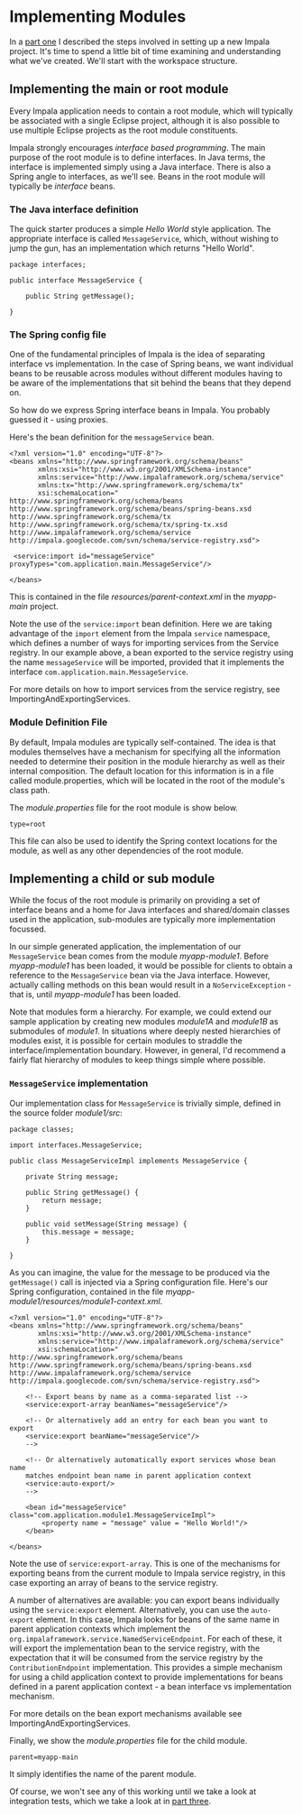 # Implementing Modules #

In a [part one](GettingStartedPart1.md) I described the steps involved in setting up a new Impala project. It's time to spend a little bit of time examining and understanding what we've created. We'll start with the workspace structure.

## Implementing the main or root module ##

Every Impala application needs to contain a root module, which will typically be associated with a single Eclipse project, although it is also possible to use multiple Eclipse projects as the root module constituents.

Impala strongly encourages _interface based programming_. The main purpose of the root module is to define interfaces. In Java terms, the interface is implemented simply using a Java interface. There is also a Spring angle to interfaces, as we'll see. Beans in the root module will typically be _interface_ beans.

### The Java interface definition ###

The quick starter produces a simple _Hello World_ style application. The appropriate interface is called `MessageService`, which, without wishing to jump the gun, has an implementation which returns "Hello World".

```
package interfaces;

public interface MessageService {

    public String getMessage();
	
}
```

### The Spring config file ###

One of the fundamental principles of Impala is the idea of separating interface vs implementation. In the case of Spring beans, we want individual beans to be reusable across modules without different modules having to be aware of the implementations that sit behind the beans that they depend on.

So how do we express Spring interface beans in Impala. You probably guessed it - using proxies.

Here's the bean definition for the `messageService` bean.

```
<?xml version="1.0" encoding="UTF-8"?>
<beans xmlns="http://www.springframework.org/schema/beans" 
	   xmlns:xsi="http://www.w3.org/2001/XMLSchema-instance"
       xmlns:service="http://www.impalaframework.org/schema/service"       
	   xmlns:tx="http://www.springframework.org/schema/tx"
       xsi:schemaLocation="
http://www.springframework.org/schema/beans 
http://www.springframework.org/schema/beans/spring-beans.xsd
http://www.springframework.org/schema/tx 
http://www.springframework.org/schema/tx/spring-tx.xsd
http://www.impalaframework.org/schema/service 
http://impala.googlecode.com/svn/schema/service-registry.xsd">

 <service:import id="messageService" proxyTypes="com.application.main.MessageService"/>
	
</beans>
```

This is contained in the file _resources/parent-context.xml_ in the _myapp-main_ project.

Note the use of the `service:import` bean definition. Here we are taking advantage of the `import` element from the Impala `service` namespace,
which defines a number of ways for importing services from the Service registry. In our example above, a bean exported to the service registry
using the name `messageService` will be imported, provided that it implements the interface `com.application.main.MessageService`.

For more details on how to import services from the service registry, see ImportingAndExportingServices.

### Module Definition File ###

By default, Impala modules are typically self-contained. The idea is that modules themselves have a mechanism for specifying all the information needed to determine their position in the module hierarchy as well as their internal composition. The default location for this information is in a file called module.properties, which will be located in the root of the module's class path.

The _module.properties_ file for the root module is show below.

```
type=root
```

This file can also be used to identify the Spring context locations for the module, as well as any other dependencies of the root module.

## Implementing a child or sub module ##

While the focus of the root module is primarily on providing a set of interface beans and a home for Java interfaces and shared/domain classes used in the application, sub-modules are typically more implementation focussed.

In our simple generated application, the implementation of our `MessageService` bean comes from the module _myapp-module1_. Before _myapp-module1_ has been loaded, it would be possible for clients to obtain a reference to the `MessageService` bean via the Java interface. However, actually calling methods on this bean would result in a `NoServiceException` - that is, until _myapp-module1_ has been loaded.

Note that modules form a hierarchy. For example, we could extend our sample application by creating new modules _module1A_ and _module1B_ as submodules of _module1_. In situations where deeply nested hierarchies of modules exist, it is possible for certain modules to straddle the interface/implementation boundary. However, in general, I'd recommend a fairly flat hierarchy of modules to keep things simple where possible.

### `MessageService` implementation ###

Our implementation class for `MessageService` is trivially simple, defined in the source folder _module1/src_:

```
package classes;

import interfaces.MessageService;

public class MessageServiceImpl implements MessageService {

	private String message;
	
	public String getMessage() {
		return message;
	}

	public void setMessage(String message) {
		this.message = message;
	}

}
```

As you can imagine, the value for the message to be produced via the `getMessage()` call is injected via a Spring configuration file. Here's our Spring configuration, contained in the file _myapp-module1/resources/module1-context.xml_.

```
<?xml version="1.0" encoding="UTF-8"?>
<beans xmlns="http://www.springframework.org/schema/beans" 
	   xmlns:xsi="http://www.w3.org/2001/XMLSchema-instance"
       xmlns:service="http://www.impalaframework.org/schema/service"
       xsi:schemaLocation="
http://www.springframework.org/schema/beans 
http://www.springframework.org/schema/beans/spring-beans.xsd
http://www.impalaframework.org/schema/service 
http://impala.googlecode.com/svn/schema/service-registry.xsd">

    <!-- Export beans by name as a comma-separated list -->
    <service:export-array beanNames="messageService"/>
    
    <!-- Or alternatively add an entry for each bean you want to export 
    <service:export beanName="messageService"/>    
    -->
    
    <!-- Or alternatively automatically export services whose bean name
    matches endpoint bean name in parent application context 
    <service:auto-export/>    
    -->

    <bean id="messageService" class="com.application.module1.MessageServiceImpl">
        <property name = "message" value = "Hello World!"/>
    </bean>

</beans>
```

Note the use of `service:export-array`. This is one of the mechanisms for exporting beans from the current module to Impala service registry, in this
case exporting an array of beans to the service registry.

A number of alternatives are available: you can export beans individually using the `service:export` element.
Alternatively, you can use the `auto-export` element. In this case, Impala looks for beans of the same name in parent application contexts which implement the `org.impalaframework.service.NamedServiceEndpoint`. For each of these, it will export the implementation bean to the service registry, with the expectation that it will be consumed from the service registry by the `ContributionEndpoint` implementation. This provides a simple mechanism for using a child application context to provide implementations for beans defined in a parent application context - a bean interface vs implementation mechanism.

For more details on the bean export mechanisms available see ImportingAndExportingServices.

Finally, we show the _module.properties_ file for the child module.

```
parent=myapp-main
```

It simply identifies the name of the parent module.

Of course, we won't see any of this working until we take a look at integration tests, which we take a look at in [part three](GettingStartedPart3.md).